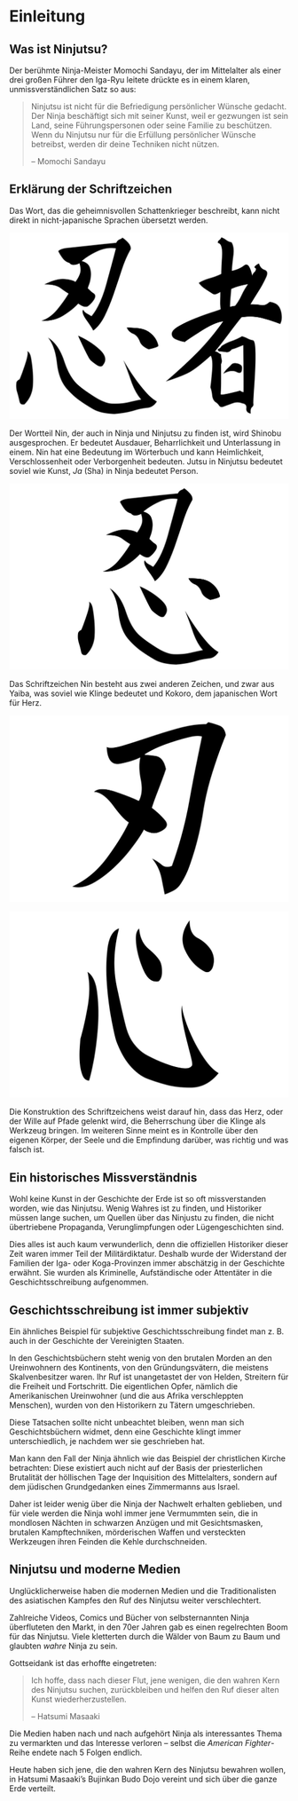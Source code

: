 # Einleitung

## Was ist Ninjutsu?

Der berühmte Ninja-Meister Momochi Sandayu, der im Mittelalter als einer drei großen Führer den Iga-Ryu leitete drückte es in einem klaren, unmissverständlichen Satz so aus:

> Ninjutsu ist nicht für die Befriedigung persönlicher Wünsche gedacht. Der Ninja beschäftigt sich mit seiner Kunst, weil er gezwungen ist sein Land, seine Führungspersonen oder seine Familie zu beschützen. Wenn du Ninjutsu nur für die Erfüllung persönlicher Wünsche betreibst, werden dir deine Techniken nicht nützen.
>
> – Momochi Sandayu

## Erklärung der Schriftzeichen

Das Wort, das die geheimnisvollen Schattenkrieger beschreibt, kann nicht direkt in nicht-japanische Sprachen übersetzt werden.

![Ninja](/images/ninja.svg)

Der Wortteil Nin, der auch in Ninja und Ninjutsu zu finden ist, wird Shinobu ausgesprochen. Er bedeutet Ausdauer, Beharrlichkeit und Unterlassung in einem. Nin hat eine Bedeutung im Wörterbuch und kann Heimlichkeit, Verschlossenheit oder Verborgenheit bedeuten. Jutsu in Ninjutsu bedeutet soviel wie Kunst, *Ja* (Sha) in Ninja bedeutet Person.

![Shinobu](/images/shinobu.svg)

Das Schriftzeichen Nin besteht aus zwei anderen Zeichen, und zwar aus Yaiba, was soviel wie Klinge bedeutet und Kokoro, dem japanischen Wort für Herz.

![Yaiba](/images/yaiba.svg)

![Kokoro](/images/kokoro.svg)

Die Konstruktion des Schriftzeichens weist darauf hin, dass das Herz, oder der Wille auf Pfade gelenkt wird, die Beherrschung über die Klinge als Werkzeug bringen. Im weiteren Sinne meint es in Kontrolle über den eigenen Körper, der Seele und die Empfindung darüber, was richtig und was falsch ist.

## Ein historisches Missverständnis

Wohl keine Kunst in der Geschichte der Erde ist so oft missverstanden worden, wie das Ninjutsu. Wenig Wahres ist zu finden, und Historiker müssen lange suchen, um Quellen über das Ninjustu zu finden, die nicht übertriebene Propaganda, Verunglimpfungen oder Lügengeschichten sind.

Dies alles ist auch kaum verwunderlich, denn die offiziellen Historiker dieser Zeit waren immer Teil der Militärdiktatur. Deshalb wurde der Widerstand der Familien der Iga- oder Koga-Provinzen immer abschätzig in der Geschichte erwähnt. Sie wurden als Kriminelle, Aufständische oder Attentäter in die Geschichtsschreibung aufgenommen.

## Geschichtsschreibung ist immer subjektiv

Ein ähnliches Beispiel für subjektive Geschichtsschreibung findet man z. B. auch in der Geschichte der Vereinigten Staaten.

In den Geschichtsbüchern steht wenig von den brutalen Morden an den Ureinwohnern des Kontinents, von den Gründungsvätern, die meistens Skalvenbesitzer waren. Ihr Ruf ist unangetastet der von Helden, Streitern für die Freiheit und Fortschritt. Die eigentlichen Opfer, nämlich die Amerikanischen Ureinwohner (und die aus Afrika verschleppten Menschen), wurden von den Historikern zu Tätern umgeschrieben.

Diese Tatsachen sollte nicht unbeachtet bleiben, wenn man sich Geschichtsbüchern widmet, denn eine Geschichte klingt immer unterschiedlich, je nachdem wer sie geschrieben hat.

Man kann den Fall der Ninja ähnlich wie das Beispiel der christlichen Kirche betrachten: Diese existiert auch nicht auf der Basis der priesterlichen Brutalität der höllischen Tage der Inquisition des Mittelalters, sondern auf dem jüdischen Grundgedanken eines Zimmermanns aus Israel.

Daher ist leider wenig über die Ninja der Nachwelt erhalten geblieben, und für viele werden die Ninja wohl immer jene Vermummten sein, die in mondlosen Nächten in schwarzen Anzügen und mit Gesichtsmasken, brutalen Kampftechniken, mörderischen Waffen und versteckten Werkzeugen ihren Feinden die Kehle durchschneiden.

## Ninjutsu und moderne Medien

Unglücklicherweise haben die modernen Medien und die Traditionalisten des asiatischen Kampfes den Ruf des Ninjutsu weiter verschlechtert.

Zahlreiche Videos, Comics und Bücher von selbsternannten Ninja überfluteten den Markt, in den 70er Jahren gab es einen regelrechten Boom für das Ninjutsu. Viele kletterten durch die Wälder von Baum zu Baum und glaubten *wahre* Ninja zu sein.

Gottseidank ist das erhoffte eingetreten:

> Ich hoffe, dass nach dieser Flut, jene wenigen, die den wahren Kern des Ninjutsu suchen, zurückbleiben und helfen den Ruf dieser alten Kunst wiederherzustellen.
>
> – Hatsumi Masaaki

Die Medien haben nach und nach aufgehört Ninja als interessantes Thema zu vermarkten und das Interesse verloren – selbst die *American Fighter*-Reihe endete nach 5 Folgen endlich.

Heute haben sich jene, die den wahren Kern des Ninjutsu bewahren wollen, in Hatsumi Masaaki’s Bujinkan Budo Dojo vereint und sich über die ganze Erde verteilt.
